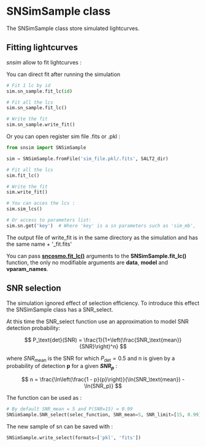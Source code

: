 # SNSimSample class

The SNSimSample class store simulated lightcurves.



## Fitting lightcurves

*snsim* allow to fit lightcurves :

You can direct fit after running the simulation
```python
# Fit 1 lc by id
sim.sn_sample.fit_lc(id)

# Fit all the lcs
sim.sn_sample.fit_lc()

# Write the fit
sim.sn_sample.write_fit()
```


Or you can open register sim file .fits or .pkl :

```python
from snsim import SNSimSample

sim = SNSimSample.fromFile('sim_file.pkl/.fits', SALT2_dir)

# Fit all the lcs
sim.fit_lc()

# Write the fit
sim.write_fit()

# You can acces the lcs :
sim.sim_lcs()

# Or access to parameters list:
sim.sn.get('key')  # Where 'key' is a sn parameters such as 'sim_mb', 'ra', etc... 
```

The output file of write_fit is in the same directory as the simulation and has the same name + '_fit.fits'

You can pass [**sncosmo.fit_lc()**](https://sncosmo.readthedocs.io/en/stable/api/sncosmo.fit_lc.html?highlight=fit_lc#sncosmo.fit_lc) arguments to the **SNSimSample.fit_lc()** function, the only no modifiable arguments are **data**, **model** and **vparam_names**.

## SNR selection

The simulation ignored effect of selection efficiency. To introduce this effect the SNSimSample class has a SNR_select.

At this time the SNR_select function use an approximation to model SNR detection probability:


$$
P_\text{det}(SNR) = \frac{1}{1+\left(\frac{SNR_\text{mean}}{SNR}\right)^n}
$$


where $SNR_\text{mean}$ is the SNR for which $P_\text{det} = 0.5$ and n is given by a probability of detection **p** for a given **$SNR_p$** : 


$$
n = \frac{\ln\left(\frac{1 - p}{p}\right)}{\ln(SNR_\text{mean}) - \ln(SNR_p)}
$$


The function can be used as :

```python
# By default SNR_mean = 5 and P(SNR=15) = 0.99
SNSimSample.SNR_select(selec_function, SNR_mean=5, SNR_limit=[15, 0.99], randseed=np.random.randint(1000, 100000))
```



The new sample of sn can be saved with :

```python
SNSimSample.write_select(formats=['pkl', 'fits'])
```

